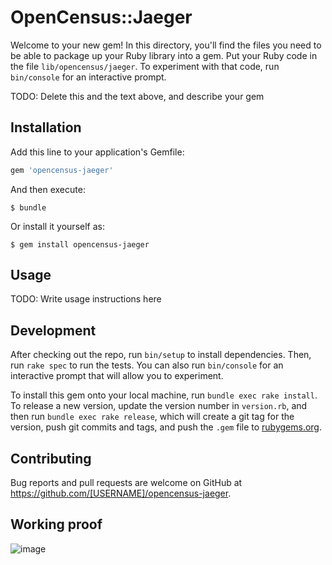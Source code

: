 # OpenCensus::Jaeger

Welcome to your new gem! In this directory, you'll find the files you need to be able to package up your Ruby library into a gem. Put your Ruby code in the file `lib/opencensus/jaeger`. To experiment with that code, run `bin/console` for an interactive prompt.

TODO: Delete this and the text above, and describe your gem

## Installation

Add this line to your application's Gemfile:

```ruby
gem 'opencensus-jaeger'
```

And then execute:

    $ bundle

Or install it yourself as:

    $ gem install opencensus-jaeger

## Usage

TODO: Write usage instructions here

## Development

After checking out the repo, run `bin/setup` to install dependencies. Then, run `rake spec` to run the tests. You can also run `bin/console` for an interactive prompt that will allow you to experiment.

To install this gem onto your local machine, run `bundle exec rake install`. To release a new version, update the version number in `version.rb`, and then run `bundle exec rake release`, which will create a git tag for the version, push git commits and tags, and push the `.gem` file to [rubygems.org](https://rubygems.org).

## Contributing

Bug reports and pull requests are welcome on GitHub at https://github.com/[USERNAME]/opencensus-jaeger.

## Working proof 
![image](https://user-images.githubusercontent.com/15828926/50948201-3e28e300-14d4-11e9-87ee-f5d97b756131.png)
